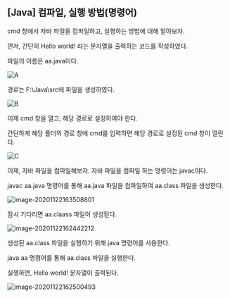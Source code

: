 ## [Java] 컴파일, 실행 방법(명령어)

cmd 창에서 자바 파일을 컴파일하고, 실행하는 방법에 대해 알아보자.

먼저, 간단히 Hello world! 라는 문자열을 출력하는 코드를 작성하였다.

파일의 이름은 aa.java이다.

![A](https://github.com/dpfkdlemtp/JavaStudy/blob/image/aajava.png)



경로는 F:\Java\src에 파일을 생성하였다. 

![B](https://github.com/dpfkdlemtp/JavaStudy/blob/image/srcdir1.png)



이제 cmd 창을 열고, 해당 경로로 설정하여야 한다.

간단하게 해당 폴더의 경로 창에 cmd를 입력하면 해당 경로로 설정된 cmd 창이 열린다.

![C](https://github.com/dpfkdlemtp/JavaStudy/blob/image/cmd1.png)



이제, 자바 파일을 컴파일해보자. 자바 파일을 컴파일 하는 명령어는 javac이다. 

javac aa.java 명령어를 통해 aa.java 파일을 컴파일하여 aa.class 파일을 생성한다.

![image-20201122163508801](https://github.com/dpfkdlemtp/JavaStudy/blob/image/cmd2.png)



잠시 기다리면 aa.claass 파일이 생성된다.

![image-20201122162442212](https://github.com/dpfkdlemtp/JavaStudy/blob/image/srcdir2.png)



생성된 aa.class 파일을 실행하기 위해 java 명령어를 사용한다. 

java aa 명령어를 통해 aa.class 파일을 실행한다.

실행하면, Hello world! 문자열이 출력된다.

![image-20201122162500493](https://github.com/dpfkdlemtp/JavaStudy/blob/image/cmd3.png)



